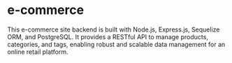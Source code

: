 # e-commerce
This e-commerce site backend is built with Node.js, Express.js, Sequelize ORM, and PostgreSQL. It provides a RESTful API to manage products, categories, and tags, enabling robust and scalable data management for an online retail platform.
